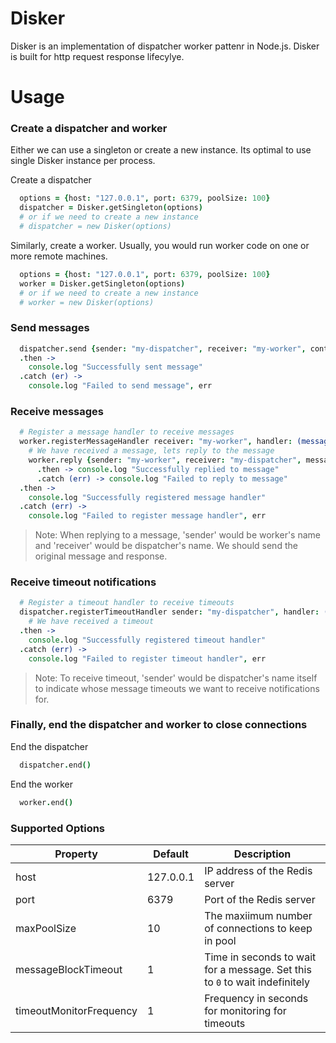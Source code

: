 # Disker
Disker is an implementation of dispatcher worker pattenr in Node.js. Disker is built for http request response lifecylye.

# Usage

### Create a dispatcher and worker

Either we can use a singleton or create a new instance. Its optimal to use single Disker instance per process. 

Create a dispatcher
```coffeescript
  options = {host: "127.0.0.1", port: 6379, poolSize: 100}
  dispatcher = Disker.getSingleton(options)
  # or if we need to create a new instance
  # dispatcher = new Disker(options)
```

Similarly, create a worker. Usually, you would run worker code on one or more remote machines.
```coffeescript
  options = {host: "127.0.0.1", port: 6379, poolSize: 100}
  worker = Disker.getSingleton(options)
  # or if we need to create a new instance
  # worker = new Disker(options)
```

### Send messages

```coffeescript
  dispatcher.send {sender: "my-dispatcher", receiver: "my-worker", content: "hello worker"}
  .then ->
    console.log "Successfully sent message"
  .catch (er) ->
    console.log "Failed to send message", err
```

### Receive messages

```coffeescript
  # Register a message handler to receive messages
  worker.registerMessageHandler receiver: "my-worker", handler: (message) ->
    # We have received a message, lets reply to the message
    worker.reply {sender: "my-worker", receiver: "my-dispatcher", message, response: "hello dispatcher"}
      .then -> console.log "Successfully replied to message"
      .catch (err) -> console.log "Failed to reply to message"
  .then ->
    console.log "Successfully registered message handler"
  .catch (err) ->
    console.log "Failed to register message handler", err
```

> Note: When replying to a message, 'sender' would be worker's name and 'receiver' would be dispatcher's name. We should send the original message and response.

### Receive timeout notifications

```coffeescript
  # Register a timeout handler to receive timeouts
  dispatcher.registerTimeoutHandler sender: "my-dispatcher", handler: (message) ->
    # We have received a timeout
  .then ->
    console.log "Successfully registered timeout handler"
  .catch (err) ->
    console.log "Failed to register timeout handler", err
```

> Note: To receive timeout, 'sender' would be dispatcher's name itself to indicate whose message timeouts we want to receive notifications for.

### Finally, end the dispatcher and worker to close connections

End the dispatcher
```coffeescript
  dispatcher.end()
```

End the worker
```coffeescript
  worker.end()
```

### Supported Options

| Property                  | Default   | Description |
|---------------------------|-----------|-------------|
| host                      | 127.0.0.1 | IP address of the Redis server |
| port                      | 6379      | Port of the Redis server |
| maxPoolSize               | 10        | The maxiimum number of connections to keep in pool |
| messageBlockTimeout       | 1         | Time in seconds to wait for a message. Set this to `0` to wait indefinitely |
| timeoutMonitorFrequency   | 1         | Frequency in seconds for monitoring for timeouts |
